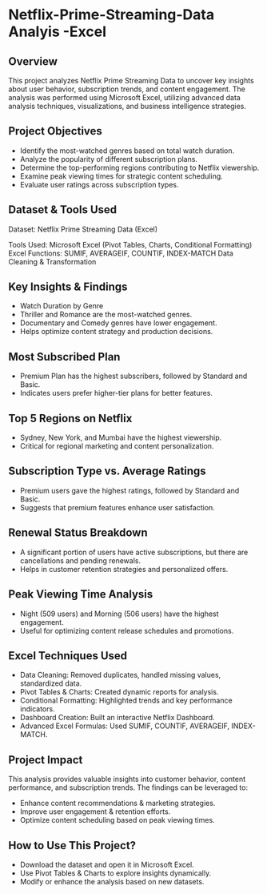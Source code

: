 # Netflix-Prime-Streaming-Data Analyis -Excel

## Overview
This project analyzes Netflix Prime Streaming Data to uncover key insights about user behavior, subscription trends, and content engagement. The analysis was performed using Microsoft Excel, utilizing advanced data analysis techniques, visualizations, and business intelligence strategies.

## Project Objectives
- Identify the most-watched genres based on total watch duration.
- Analyze the popularity of different subscription plans.
- Determine the top-performing regions contributing to Netflix viewership.
- Examine peak viewing times for strategic content scheduling.
- Evaluate user ratings across subscription types.

## Dataset & Tools Used
Dataset: Netflix Prime Streaming Data (Excel)

Tools Used:
Microsoft Excel (Pivot Tables, Charts, Conditional Formatting)
Excel Functions: SUMIF, AVERAGEIF, COUNTIF, INDEX-MATCH
Data Cleaning & Transformation

## Key Insights & Findings
- Watch Duration by Genre
- Thriller and Romance are the most-watched genres.
- Documentary and Comedy genres have lower engagement.
- Helps optimize content strategy and production decisions.

## Most Subscribed Plan
- Premium Plan has the highest subscribers, followed by Standard and Basic.
- Indicates users prefer higher-tier plans for better features.

## Top 5 Regions on Netflix
- Sydney, New York, and Mumbai have the highest viewership.
- Critical for regional marketing and content personalization.

## Subscription Type vs. Average Ratings
- Premium users gave the highest ratings, followed by Standard and Basic.
- Suggests that premium features enhance user satisfaction.

## Renewal Status Breakdown
- A significant portion of users have active subscriptions, but there are cancellations and pending renewals.
- Helps in customer retention strategies and personalized offers.

## Peak Viewing Time Analysis
- Night (509 users) and Morning (506 users) have the highest engagement.
- Useful for optimizing content release schedules and promotions.

## Excel Techniques Used
- Data Cleaning: Removed duplicates, handled missing values, standardized data.
- Pivot Tables & Charts: Created dynamic reports for analysis.
- Conditional Formatting: Highlighted trends and key performance indicators.
- Dashboard Creation: Built an interactive Netflix Dashboard.
- Advanced Excel Formulas: Used SUMIF, COUNTIF, AVERAGEIF, INDEX-MATCH.

## Project Impact
   This analysis provides valuable insights into customer behavior, content performance, and subscription trends. The findings can be leveraged to:
- Enhance content recommendations & marketing strategies.
- Improve user engagement & retention efforts.
- Optimize content scheduling based on peak viewing times.


## How to Use This Project?
- Download the dataset and open it in Microsoft Excel.
- Use Pivot Tables & Charts to explore insights dynamically.
- Modify or enhance the analysis based on new datasets.

